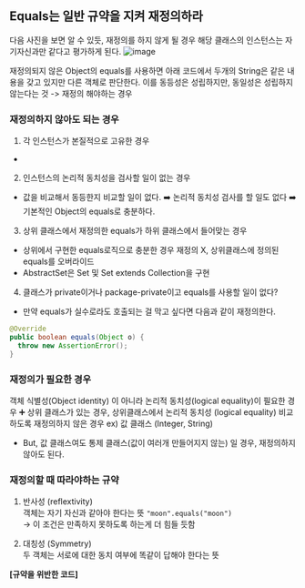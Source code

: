 ## Equals는 일반 규약을 지켜 재정의하라


다음 사진을 보면 알 수 있듯, 재정의를 하지 않게 될 경우 해당 클래스의 인스턴스는 자기자신과만 같다고 평가하게 된다. 
![image](https://user-images.githubusercontent.com/66311276/139585383-a365e43f-cdab-4b2d-b460-268ec77b31a8.png)

재정의되지 않은 Object의 equals를 사용하면 아래 코드에서 두개의 String은 같은 내용을 갖고 있지만 다른 객체로 판단한다.
이를 동등성은 성립하지만, 동일성은 성립하지 않는다는 것 -> 재정의 해야하는 경우

### 재정의하지 않아도 되는 경우
1. 각 인스턴스가 본질적으로 고유한 경우
- 

2. 인스턴스의 논리적 동치성을 검사할 일이 없는 경우
- 값을 비교해서 동등한지 비교할 일이 없다. ➡️ 논리적 동치성 검사를 할 일도 없다 ➡️ 기본적인 Object의 equals로 충분하다.

3. 상위 클래스에서 재정의한 equals가 하위 클래스에서 들어맞는 경우
- 상위에서 구현한 equals로직으로 충분한 경우 재정의 X, 상위클래스에 정의된 equals를 오버라이드
- AbstractSet은 Set 및 Set extends Collection을 구현

4. 클래스가 private이거나 package-private이고 equals를 사용할 일이 없다?
- 만약 equals가 실수로라도 호출되는 걸 막고 싶다면 다음과 같이 재정의한다.
```java
@Override
public boolean equals(Object o) {
  throw new AssertionError();
}
```

### 재정의가 필요한 경우
객체 식별성(Object identity) 이 아니라 논리적 동치성(logical equality)이 필요한 경우
➕ 상위 클래스가 있는 경우, 상위클래스에서 논리적 동치성 (logical equality) 비교하도록 재정의하지 않은 경우
ex) 값 클래스 (Integer, String)
- But, 값 클래스여도 통제 클래스(값이 여러개 만들어지지 않는) 일 경우, 재정의하지 않아도 된다.



###  재정의할 때 따라야하는 규약
1) 반사성 (reflextivity)<br>
객체는 자기 자신과 같아야 한다는 뜻
`"moon".equals("moon")` <br>
-> 이 조건은 만족하지 못하도록 하는게 더 힘들 듯함

2) 대칭성 (Symmetry)<br>
두 객체는 서로에 대한 동치 여부에 똑같이 답해야 한다는 뜻

**[규약을 위반한 코드]**

